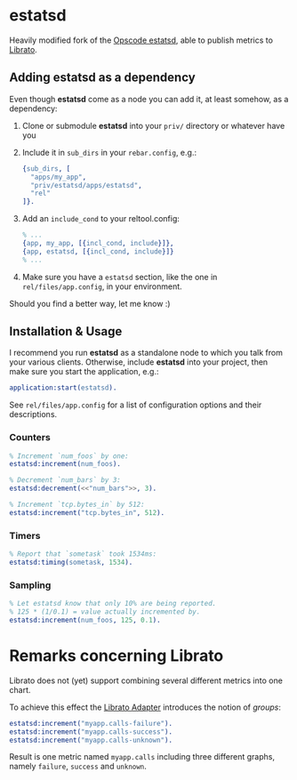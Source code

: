 estatsd
=============
Heavily modified fork of the [Opscode estatsd](https://github.com/opscode/estatsd), able to publish metrics to [Librato](https://metrics.librato.com).


Adding estatsd as a dependency
-----------------------------------------
Even though **estatsd** come as a node you can add it, at least somehow, as a dependency:

1. Clone or submodule **estatsd** into your `priv/` directory or whatever have you
2. Include it in `sub_dirs` in your `rebar.config`, e.g.:

     ```erlang
     {sub_dirs, [
       "apps/my_app",
       "priv/estatsd/apps/estatsd",
       "rel"
     ]}.
     ```

3. Add an `include_cond` to your reltool.config:

     ```erlang
     % ...
     {app, my_app, [{incl_cond, include}]},
     {app, estatsd, [{incl_cond, include}]}
     % ...
     ```

4. Make sure you have a `estatsd` section, like the one in `rel/files/app.config`, in your environment.

Should you find a better way, let me know :)


Installation & Usage
--------------------
I recommend you run **estatsd** as a standalone node to which you talk from your various clients.
Otherwise, include **estatsd** into your project, then make sure you start the application, e.g.:

```erlang
application:start(estatsd).
```

See `rel/files/app.config` for a list of configuration options and their descriptions.


### Counters
```erlang
% Increment `num_foos` by one:
estatsd:increment(num_foos).

% Decrement `num_bars` by 3:
estatsd:decrement(<<"num_bars">>, 3).

% Increment `tcp.bytes_in` by 512:
estatsd:increment("tcp.bytes_in", 512).
```


### Timers
```erlang
% Report that `sometask` took 1534ms:
estatsd:timing(sometask, 1534).
```


### Sampling
```erlang
% Let estatsd know that only 10% are being reported.
% 125 * (1/0.1) = value actually incremented by.
estatsd:increment(num_foos, 125, 0.1).
```


Remarks concerning Librato
==========================
Librato does not (yet) support combining several different metrics into one chart.

To achieve this effect the [Librato Adapter](https://github.com/johannesh/estatsd/blob/master/apps/estatsd/src/adapters/estatsda_librato.erl) introduces the notion of _groups_:

```erlang
estatsd:increment("myapp.calls-failure").
estatsd:increment("myapp.calls-success").
estatsd:increment("myapp.calls-unknown").
```

Result is one metric named `myapp.calls` including three different graphs, namely `failure`, `success` and `unknown`.
